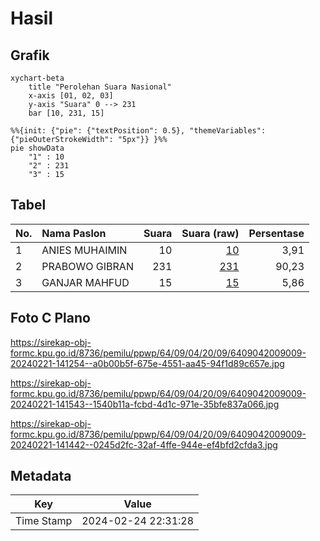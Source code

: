 # Hasil

## Grafik

```mermaid
xychart-beta
    title "Perolehan Suara Nasional"
    x-axis [01, 02, 03]
    y-axis "Suara" 0 --> 231
    bar [10, 231, 15]
```

```mermaid
%%{init: {"pie": {"textPosition": 0.5}, "themeVariables": {"pieOuterStrokeWidth": "5px"}} }%%
pie showData
    "1" : 10
    "2" : 231
    "3" : 15
```

## Tabel

| No. | Nama Paslon    | Suara | Suara (raw) | Persentase |
|:--- |:-------------- | -----:| -----------:| ----------:|
| 1   | ANIES MUHAIMIN | 10    | [10][p-1]   | 3,91       |
| 2   | PRABOWO GIBRAN | 231   | [231][p-2]  | 90,23      |
| 3   | GANJAR MAHFUD  | 15    | [15][p-3]   | 5,86       |


[p-1]: https://github.com/gigit-pemilu/pemilu-2024/blob/main/pilpres/hitung-suara/sub/64-kalimantan-timur/sub/09-penajam-paser-utara/sub/04-sepaku/sub/2009-argo-mulyo/sub/009-tps/sub/paslon-1.txt
[p-2]: https://github.com/gigit-pemilu/pemilu-2024/blob/main/pilpres/hitung-suara/sub/64-kalimantan-timur/sub/09-penajam-paser-utara/sub/04-sepaku/sub/2009-argo-mulyo/sub/009-tps/sub/paslon-2.txt
[p-3]: https://github.com/gigit-pemilu/pemilu-2024/blob/main/pilpres/hitung-suara/sub/64-kalimantan-timur/sub/09-penajam-paser-utara/sub/04-sepaku/sub/2009-argo-mulyo/sub/009-tps/sub/paslon-3.txt

## Foto C Plano

https://sirekap-obj-formc.kpu.go.id/8736/pemilu/ppwp/64/09/04/20/09/6409042009009-20240221-141254--a0b00b5f-675e-4551-aa45-94f1d89c657e.jpg

https://sirekap-obj-formc.kpu.go.id/8736/pemilu/ppwp/64/09/04/20/09/6409042009009-20240221-141543--1540b11a-fcbd-4d1c-971e-35bfe837a066.jpg

https://sirekap-obj-formc.kpu.go.id/8736/pemilu/ppwp/64/09/04/20/09/6409042009009-20240221-141442--0245d2fc-32af-4ffe-944e-ef4bfd2cfda3.jpg


## Metadata

| Key        | Value               |
| ---------- | ------------------- |
| Time Stamp | 2024-02-24 22:31:28 |



